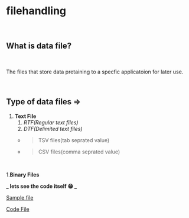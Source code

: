 # filehandling
<br>

## What is data file?
<br>
<p>The files that store data pretaining to a specfic applicatoion for later use.</p>
<br>

## Type of data files =>

1. **Text File**
   1. _RTF(Regular text files)_
   1. _DTF(Delimited text files)_
    * > TSV files(tab seprated value)<br>
    * > CSV files(comma seprated value)
<br>

1.**Binary Files**

**_ lets see the code itself :grin: _**
<br>

[Sample file](https://github.com/Srijan-bot/filehandling/blob/main/sample.txt)
<br>

[Code File](https://github.com/Srijan-bot/filehandling/blob/main/one.py)

<!-- 1. Item 2 -->